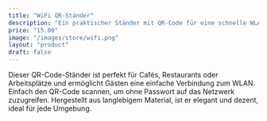 ```yaml
---
title: "WiFi QR-Ständer"
description: "Ein praktischer Ständer mit QR-Code für eine schnelle WLAN-Verbindung."
price: "15.00"
image: "/images/store/wifi.png"
layout: "product"
draft: false
---
```

Dieser QR-Code-Ständer ist perfekt für Cafés, Restaurants oder Arbeitsplätze und ermöglicht Gästen eine einfache Verbindung zum WLAN. Einfach den QR-Code scannen, um ohne Passwort auf das Netzwerk zuzugreifen. Hergestellt aus langlebigem Material, ist er elegant und dezent, ideal für jede Umgebung.
